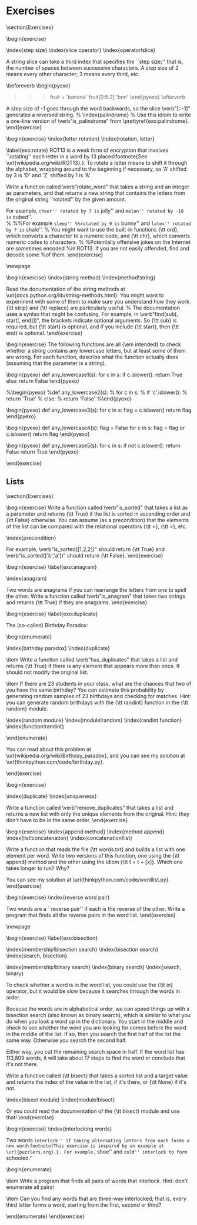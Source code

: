 # Exercises

\section{Exercises}

\begin{exercise}

\index{step size} \index{slice operator} \index{operator!slice}

A string slice can take a third index that specifies the \`\`step size;'' that is, the number of spaces between successive characters. A step size of 2 means every other character; 3 means every third, etc.

\beforeverb \begin{pyexo}

> > > fruit = 'banana' fruit\[0:5:2] 'bnn' \end{pyexo} \afterverb

A step size of -1 goes through the word backwards, so the slice \verb"\[::-1]" generates a reversed string. % \index{palindrome} % Use this idiom to write a one-line version of \verb"is\_palindrome" from \prettyref{exo:palindrome}. \end{exercise}

\begin{exercise} \index{letter rotation} \index{rotation, letter}

\label{exo:rotate} ROT13 is a weak form of encryption that involves \`\`rotating'' each letter in a word by 13 places\footnote{See \url{wikipedia.org/wiki/ROT13}.}. To rotate a letter means to shift it through the alphabet, wrapping around to the beginning if necessary, so 'A' shifted by 3 is 'D' and 'Z' shifted by 1 is 'A'.

Write a function called \verb"rotate\_word" that takes a string and an integer as parameters, and that returns a new string that contains the letters from the original string \`\`rotated'' by the given amount.

For example, `cheer'' rotated by 7 is` jolly'' and `melon'' rotated by -10 is` cubed''.\
% %%For example `sleep'' %%rotated by 9 is` bunny'' and `latex'' rotated by 7 is` shale''. % You might want to use the built-in functions {\tt ord}, which converts a character to a numeric code, and {\tt chr}, which converts numeric codes to characters. % %Potentially offensive jokes on the Internet are sometimes encoded %in ROT13. If you are not easily offended, find and decode some %of them. \end{exercise}

\newpage

\begin{exercise} \index{string method} \index{method!string}

Read the documentation of the string methods at \url{docs.python.org/lib/string-methods.html}. You might want to experiment with some of them to make sure you understand how they work. {\tt strip} and {\tt replace} are particularly useful. % The documentation uses a syntax that might be confusing. For example, in \verb"find(sub\[, start\[, end]])", the brackets indicate optional arguments. So {\tt sub} is required, but {\tt start} is optional, and if you include {\tt start}, then {\tt end} is optional. \end{exercise}

\begin{exercise} The following functions are all {\em intended} to check whether a string contains any lowercase letters, but at least some of them are wrong. For each function, describe what the function actually does (assuming that the parameter is a string).

\begin{pyexo} def any\_lowercase1(s): for c in s: if c.islower(): return True else: return False \end{pyexo}

%\begin{pyexo} %def any\_lowercase2(s): % for c in s: % if 'c'.islower(): % return 'True' % else: % return 'False' %\end{pyexo}

\begin{pyexo} def any\_lowercase3(s): for c in s: flag = c.islower() return flag \end{pyexo}

\begin{pyexo} def any\_lowercase4(s): flag = False for c in s: flag = flag or c.islower() return flag \end{pyexo}

\begin{pyexo} def any\_lowercase5(s): for c in s: if not c.islower(): return False return True \end{pyexo}

\end{exercise}

## Lists

\section{Exercises}

\begin{exercise} Write a function called \verb"is\_sorted" that takes a list as a parameter and returns {\tt True} if the list is sorted in ascending order and {\tt False} otherwise. You can assume (as a precondition) that the elements of the list can be compared with the relational operators {\tt <}, {\tt >}, etc.

\index{precondition}

For example, \verb"is\_sorted(\[1,2,2])" should return {\tt True} and \verb"is\_sorted(\['b','a'])" should return {\tt False}. \end{exercise}

\begin{exercise} \label{exo:anagram}

\index{anagram}

Two words are anagrams if you can rearrange the letters from one to spell the other. Write a function called \verb"is\_anagram" that takes two strings and returns {\tt True} if they are anagrams. \end{exercise}

\begin{exercise} \label{exo:duplicate}

The (so-called) Birthday Paradox:

\begin{enumerate}

\index{birthday paradox} \index{duplicate}

\item Write a function called \verb"has\_duplicates" that takes a list and returns {\tt True} if there is any element that appears more than once. It should not modify the original list.

\item If there are 23 students in your class, what are the chances that two of you have the same birthday? You can estimate this probability by generating random samples of 23 birthdays and checking for matches. Hint: you can generate random birthdays with the {\tt randint} function in the {\tt random} module.

\index{random module} \index{module!random} \index{randint function} \index{function!randint}

\end{enumerate}

You can read about this problem at \url{wikipedia.org/wiki/Birthday\_paradox}, and you can see my solution at \url{thinkpython.com/code/birthday.py}.

\end{exercise}

\begin{exercise}

\index{duplicate} \index{uniqueness}

Write a function called \verb"remove\_duplicates" that takes a list and returns a new list with only the unique elements from the original. Hint: they don't have to be in the same order. \end{exercise}

\begin{exercise} \index{append method} \index{method append} \index{list!concatenation} \index{concatenation!list}

Write a function that reads the file {\tt words.txt} and builds a list with one element per word. Write two versions of this function, one using the {\tt append} method and the other using the idiom {\tt t = t + \[x]}. Which one takes longer to run? Why?

You can see my solution at \url{thinkpython.com/code/wordlist.py}. \end{exercise}

\begin{exercise} \index{reverse word pair}

Two words are a \`\`reverse pair'' if each is the reverse of the other. Write a program that finds all the reverse pairs in the word list. \end{exercise}

\newpage

\begin{exercise} \label{exo:bisection}

\index{membership!bisection search} \index{bisection search} \index{search, bisection}

\index{membership!binary search} \index{binary search} \index{search, binary}

To check whether a word is in the word list, you could use the {\tt in} operator, but it would be slow because it searches through the words in order.

Because the words are in alphabetical order, we can speed things up with a bisection search (also known as binary search), which is similar to what you do when you look a word up in the dictionary. You start in the middle and check to see whether the word you are looking for comes before the word in the middle of the list. If so, then you search the first half of the list the same way. Otherwise you search the second half.

Either way, you cut the remaining search space in half. If the word list has 113,809 words, it will take about 17 steps to find the word or conclude that it's not there.

Write a function called {\tt bisect} that takes a sorted list and a target value and returns the index of the value in the list, if it's there, or {\tt None} if it's not.

\index{bisect module} \index{module!bisect}

Or you could read the documentation of the {\tt bisect} module and use that! \end{exercise}

\begin{exercise} \index{interlocking words}

Two words `interlock'' if taking alternating letters from each forms a new word\footnote{This exercise is inspired by an example at \url{puzzlers.org}.}. For example,` shoe'' and `cold'' interlock to form` schooled.''

\begin{enumerate}

\item Write a program that finds all pairs of words that interlock. Hint: don't enumerate all pairs!

\item Can you find any words that are three-way interlocked; that is, every third letter forms a word, starting from the first, second or third?

\end{enumerate} \end{exercise}
